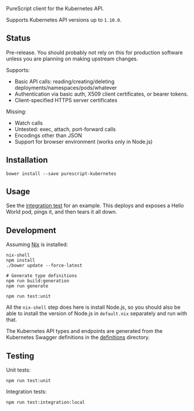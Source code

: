 PureScript client for the Kubernetes API.

Supports Kubernetes API versions up to `1.10.0`.

## Status

Pre-release. You should probably not rely on this for production software unless you are planning on making upstream changes.

Supports:

* Basic API calls: reading/creating/deleting deployments/namespaces/pods/whatever
* Authentication via basic auth, X509 client certificates, or bearer tokens.
* Client-specified HTTPS server certificates

Missing:

* Watch calls
* Untested: exec, attach, port-forward calls
* Encodings other than JSON
* Support for browser environment (works only in Node.js)

## Installation

```
bower install --save purescript-kubernetes
```

## Usage

See the [integration test](test/Integration/Main.purs) for an example. This deploys and exposes a Hello World pod, pings it, and then tears it all down.

## Development

Assuming [Nix](https://nixos.org/nix/) is installed:

```
nix-shell
npm install
./bower update --force-latest

# Generate type definitions
npm run build:generation
npm run generate

npm run test:unit
```

All the `nix-shell` step does here is install Node.js, so you should also be able to install the version of Node.js in `default.nix` separately and run with that.

The Kubernetes API types and endpoints are generated from the Kubernetes Swagger definitions in the [definitions](./definitions) directory.

## Testing

Unit tests:

```
npm run test:unit
```

Integration tests:

```
npm run test:integration:local
```